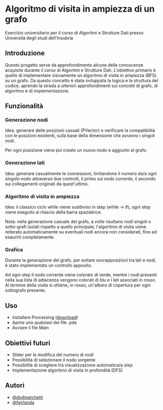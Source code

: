 
# Algoritmo di visita in ampiezza di un grafo 

Esercizio universitario per il corso di Algoritmi e Strutture Dati presso Università degli studi dell'Insubria







## Introduzione

Questo progetto serve da approfondimento alcune delle conoscenze acquisite durante il corso di Algoritmi e Strutture Dati. L'obiettivo primario è quello di implementare visivamente un algoritmo di visita in ampiezza (BFS) su un grafo. Da questo concetto è stata sviluppata la logica e la struttura del codice, aprendo la strada a ulteriori approfondimenti sui concetti di grafo, di algoritmo e di implementazione. 
## Funzionalità

### Generazione nodi

Idea: generare delle posizioni casuali (PVector) e verificare la compatibilità con le posizioni esistenti, sulla base della dimensione che avranno i singoli nodi.

Per ogni posizione viene poi creato un nuovo nodo e aggiunto al grafo.


### Generazione lati

Idea: generare casualmente le connessioni, limitandone il numero da/a ogni singolo nodo attraverso due controlli, il primo sul nodo corrente, il secondo sui collegamenti originati da quest'ultimo.

### Algoritmo di visita in ampiezza

Idea: il classico ciclo while viene suddiviso in step (while -> if), ogni step viene eseguito al rilascio della barra spaziatrice.


Nota: nella generazione casuale del grafo, a volte risultano nodi singoli o sotto-grafi isolati rispetto a quello principale, l'algoritmo di visita viene reiterato automaticamente su eventuali nodi ancora non considerati, fino ad esaurirli completamente.

### Grafica

Durante la generazione del grafo, per evitare sovrapposizioni tra lati e nodi, è stato implementato un controllo apposito.

Ad ogni step il nodo corrente viene colorato di verde, mentre i nodi presenti nella sua lista di adiacenza vengono colorati di blu e i lati associati in rosso. Al termine della visita si ottiene, in rosso, un'albero di copertura per ogni sottografo presente.
## Uso

- Installare Processing ([download](https://processing.org/download))
- Aprire uno qualsiasi dei file .pde
- Avviare il file Main
## Obiettivi futuri

- Slider per la modifica del numero di nodi
- Possibilità di selezionare il nodo sorgente
- Possibilità di scegliere tra visualizzazione automatica/a step
- Implementazione algoritmo di visita in profondità (DFS)
## Autori

- [@dvdmarchetti](https://www.github.com/dvdmarchetti)
- [@fgirlanda](https://www.github.com/fgirlanda)


